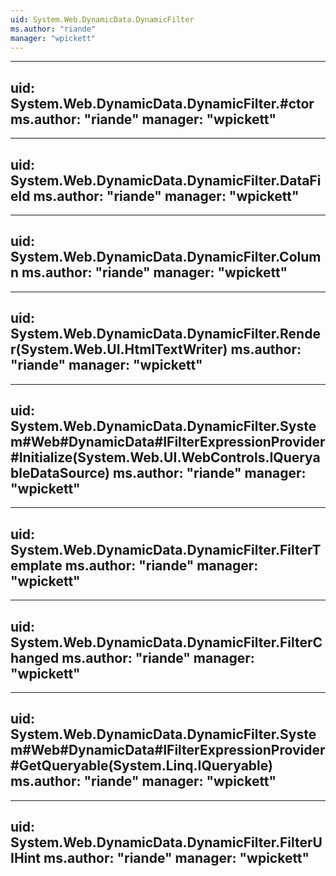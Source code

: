 ```yaml
---
uid: System.Web.DynamicData.DynamicFilter
ms.author: "riande"
manager: "wpickett"
---
```


---
uid: System.Web.DynamicData.DynamicFilter.#ctor
ms.author: "riande"
manager: "wpickett"
---

---
uid: System.Web.DynamicData.DynamicFilter.DataField
ms.author: "riande"
manager: "wpickett"
---

---
uid: System.Web.DynamicData.DynamicFilter.Column
ms.author: "riande"
manager: "wpickett"
---

---
uid: System.Web.DynamicData.DynamicFilter.Render(System.Web.UI.HtmlTextWriter)
ms.author: "riande"
manager: "wpickett"
---

---
uid: System.Web.DynamicData.DynamicFilter.System#Web#DynamicData#IFilterExpressionProvider#Initialize(System.Web.UI.WebControls.IQueryableDataSource)
ms.author: "riande"
manager: "wpickett"
---

---
uid: System.Web.DynamicData.DynamicFilter.FilterTemplate
ms.author: "riande"
manager: "wpickett"
---

---
uid: System.Web.DynamicData.DynamicFilter.FilterChanged
ms.author: "riande"
manager: "wpickett"
---

---
uid: System.Web.DynamicData.DynamicFilter.System#Web#DynamicData#IFilterExpressionProvider#GetQueryable(System.Linq.IQueryable)
ms.author: "riande"
manager: "wpickett"
---

---
uid: System.Web.DynamicData.DynamicFilter.FilterUIHint
ms.author: "riande"
manager: "wpickett"
---
